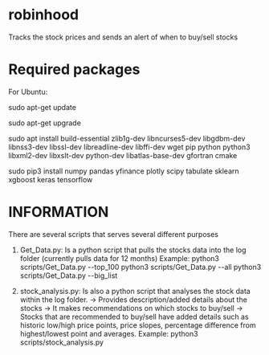 # robinhood
Tracks the stock prices and sends an alert of when to buy/sell stocks

# Required packages
For Ubuntu:

   sudo apt-get update
   
   sudo apt-get upgrade
   
   sudo apt install build-essential zlib1g-dev libncurses5-dev libgdbm-dev libnss3-dev libssl-dev libreadline-dev libffi-dev wget pip python python3 libxml2-dev libxslt-dev python-dev libatlas-base-dev gfortran cmake
   
   sudo pip3 install numpy pandas yfinance plotly scipy tabulate sklearn xgboost keras tensorflow

# INFORMATION
There are several scripts that serves several different purposes

1) Get_Data.py: Is a python script that pulls the stocks data into the log
                folder (currently pulls data for 12 months)
                Example: python3 scripts/Get_Data.py --top_100
                         python3 scripts/Get_Data.py --all
                         python3 scripts/Get_Data.py --big_list

2) stock_analysis.py: Is also a python script that analyses the stock data
                      within the log folder.
                      -> Provides description/added details about the stocks
                      -> It makes recommendations on which stocks to buy/sell
                      -> Stocks that are recommended to buy/sell have added details
                         such as historic low/high price points, price slopes,
                         percentage difference from highest/lowest point and
                         averages.
                      Example: python3 scripts/stock_analysis.py
